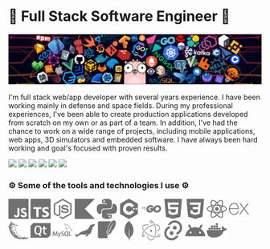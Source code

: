 # 🚀 Full Stack Software Engineer 🚀

<img src="./assets/header.png">

I'm full stack web/app developer with several years experience. I have been working mainly in defense and space fields. During my professional experiences, I've been able to create production applications developed from scratch on my own or as part of a team.
In addition, I've had the chance to work on a wide range of projects, including mobile applications, web apps, 3D simulators and embedded software. I have always been hard working and goal's focused with proven results.

<img height="30" src="https://img.shields.io/badge/Full stack development-555555.svg?&style=flat-square"> <img height="30" src="https://img.shields.io/badge/Software architecture-555555.svg?&style=flat-square"> <img height="30" src="https://img.shields.io/badge/Software project management-555555.svg?&style=flat-square"> <img height="30" src="https://img.shields.io/badge/Software testing-555555.svg?&style=flat-square"> <img height="30" src="https://img.shields.io/badge/UI/UX-555555.svg?&style=flat-square"> <img height="30" src="https://img.shields.io/badge/Clean code-555555.svg?&style=flat-square">

### ⚙️ Some of the tools and technologies I use ⚙️

<img height="40" src="./assets/javascript.svg"> <img height="40" src="./assets/typescript.svg"> <img height="40" src="./assets/nodedotjs.svg"> <img height="40" src="./assets/kotlin.svg"> <img height="40" src="./assets/python.svg"> <img height="40" src="./assets/cplusplus.svg"> <img height="40" src="./assets/go.svg"> <img height="40" src="./assets/html5.svg"> <img height="40" src="./assets/css3.svg"> <img height="40" src="./assets/react.svg"> <img height="40" src="./assets/express.svg"> <img height="40" src="./assets/flask.svg"> <img height="40" src="./assets/qt.svg"> <img height="40" src="./assets/mysql.svg"> <img height="40" src="./assets/mariadb.svg"> <img height="40" src="./assets/sqlite.svg"> <img height="40" src="./assets/mongodb.svg"> <img height="40" src="./assets/electron.svg"> <img height="40" src="./assets/tauri.svg"> <img height="40" src="./assets/android.svg"> <img height="40" src="./assets/docker.svg">
